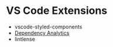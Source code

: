 # VS Code Extensions

* vscode-styled-components
* [Dependency Analytics](https://marketplace.visualstudio.com/items?itemName=redhat.fabric8-analytics)
* lintlense
